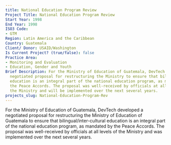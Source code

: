 ```yaml
---
title: National Education Program Review
Project Title: National Education Program Review
Start Year: 1998
End Year: 1998
ISO3 Code:
- GTM
Region: Latin America and the Caribbean
Country: Guatemala
Client/ Donor: USAID/Washington
Is Current Project? (true/false): false
Practice Area:
- Monitoring and Evaluation
- Education, Gender and Youth
Brief Description: For the Ministry of Education of Guatemala, DevTech developed a
  negotiated proposal for restructuring the Ministry to ensure that bilingual/inter-cultural
  education is an integral part of the national education program, as mandated by
  the Peace Accords. The proposal was well-received by officials at all levels of
  the Ministry and will be implemented over the next several years.
projects_slug: National-Education-Program-Rev
---
```


For the Ministry of Education of Guatemala, DevTech developed a negotiated proposal for restructuring the Ministry of Education of Guatemala to ensure that bilingual/inter-cultural education is an integral part of the national education program, as mandated by the Peace Accords. The proposal was well-received by officials at all levels of the Ministry and was implemented over the next several years.